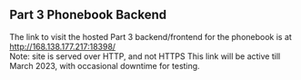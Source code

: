 ## Part 3 Phonebook Backend
The link to visit the hosted Part 3 backend/frontend for the phonebook is at http://168.138.177.217:18398/  
Note: site is served over HTTP, and not HTTPS
This link will be active till March 2023, with occasional downtime for testing.
